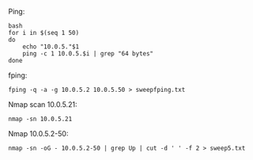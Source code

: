 Ping: 
```
bash
for i in $(seq 1 50)
do
    echo "10.0.5."$1
    ping -c 1 10.0.5.$i | grep "64 bytes"
done
```

fping:
```
fping -q -a -g 10.0.5.2 10.0.5.50 > sweepfping.txt
```

Nmap scan 10.0.5.21:
```
nmap -sn 10.0.5.21
```

Nmap 10.0.5.2-50:
```
nmap -sn -oG - 10.0.5.2-50 | grep Up | cut -d ' ' -f 2 > sweep5.txt
```
